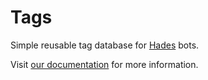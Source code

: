 
# Tags

Simple reusable tag database for [Hades](https://github.com/hades-ts/hades) bots.

Visit [our documentation](https://hades-ts.github.io/) for more information.